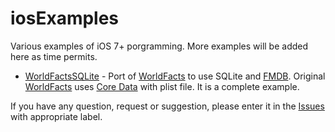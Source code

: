 iosExamples
===========

Various examples of iOS 7+ porgramming. More examples will be added here as time permits.

* [WorldFactsSQLite](https://github.com/muquit/iosExamples/tree/master/WorldFactsSQLite) - Port of [WorldFacts](https://github.com/kharrison/CodeExamples/tree/master/WorldFacts) to use SQLite and [FMDB](https://github.com/ccgus/fmdb). Original  [WorldFacts](https://github.com/kharrison/CodeExamples/tree/master/WorldFacts) uses [Core Data](https://developer.apple.com/library/mac/documentation/Cocoa/Conceptual/CoreData/cdProgrammingGuide.html)
 with plist file. It is a complete example. 

If you have any question, request or suggestion, please enter it in  the [Issues](https://github.com/muquit/iosExamples/issues/) with appropriate label.
